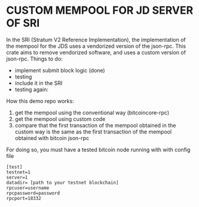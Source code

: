 # CUSTOM MEMPOOL FOR JD SERVER OF SRI

In the SRI (Stratum V2 Reference Implementation), the implementation of the mempool for the JDS uses a vendorized version of the json-rpc.
This crate aims to remove vendorized software, and uses a custom version of json-rpc.
Things to do:
 - implement submit block logic (done)
 - testing
 - include it in the SRI
 - testing again:

How this demo repo works:
1. get the mempool using the conventional way (bitcoincore-rpc)
2. get the mempool using custom code
3. compare that the first transaction of the mempool obtained in the custom way is the same as the
   first transaction of the mempool obtained with bitcoin json-rpc

For doing so, you must have a tested bitcoin node running with with config file

    [test]
    testnet=1
    server=1
    datadir= [path to your testnet blockchain]
    rpcuser=username
    rpcpassword=password
    rpcport=18332

